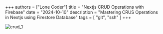 +++
authors = ["Lone Coder"]
title = "Nextjs CRUD Operations with Firebase"
date = "2024-10-10"
description = "Mastering CRUS Operations in Nextjs using Firestore Database"
tags = [
    "git", "ssh"
]
+++

![crud_1](images/crud_101024_1.webp)
